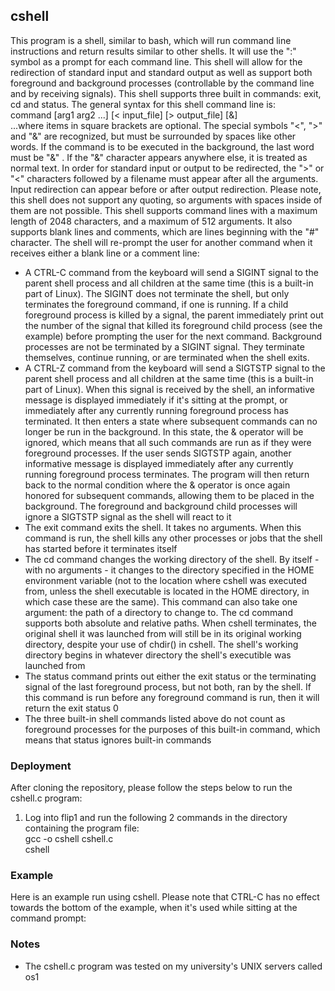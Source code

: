 ## cshell
This program is a shell, similar to bash, which will run command line instructions and return results similar to other shells. It will use the ":" symbol as a prompt for each command line. This shell will allow for the redirection of standard input and standard output as well as support both foreground and background processes (controllable by the command line and by receiving signals). This shell supports three built in commands: exit, cd and status. The general syntax for this shell command line is:\
    command [arg1 arg2 ...] [< input_file] [> output_file] [&]\
...where items in square brackets are optional. The special symbols "<", ">" and "&" are recognized, but must be surrounded by spaces like other words. If the command is to be executed in the background, the last word must be "&" . If the "&" character appears anywhere else, it is treated as normal text. In order for standard input or output to be redirected, the ">" or "<" characters followed by a filename must appear after all the arguments. Input redirection can appear before or after output redirection. Please note, this shell does not support any quoting, so arguments with spaces inside of them are not possible.  This shell supports command lines with a maximum length of 2048 characters, and a maximum of 512 arguments. It also supports blank lines and comments, which are lines beginning with the "#" character. The shell will re-prompt the user for another command when it receives either a blank line or a comment line:
- A CTRL-C command from the keyboard will send a SIGINT signal to the parent shell process and all children at the same time (this is a built-in part of Linux). The SIGINT does not terminate the shell, but only terminates the foreground command, if one is running. If a child foreground process is killed by a signal, the parent immediately print out the number of the signal that killed its foreground child process (see the example) before prompting the user for the next command. Background processes are not be terminated by a SIGINT signal. They terminate themselves, continue running, or are terminated when the shell exits.
- A CTRL-Z command from the keyboard will send a SIGTSTP signal to the parent shell process and all children at the same time (this is a built-in part of Linux). When this signal is received by the shell, an informative message is displayed immediately if it's sitting at the prompt, or immediately after any currently running foreground process has terminated. It then enters a state where subsequent commands can no longer be run in the background. In this state, the & operator will be ignored, which means that all such commands are run as if they were foreground processes. If the user sends SIGTSTP again, another informative message is displayed immediately after any currently running foreground process terminates. The program will then return back to the normal condition where the & operator is once again honored for subsequent commands, allowing them to be placed in the background. The foreground and background child processes will ignore a SIGTSTP signal as the shell will react to it
- The exit command exits the shell. It takes no arguments.  When this command is run, the shell kills any other processes or jobs that the shell has started before it terminates itself
- The cd command changes the working directory of the shell. By itself - with no arguments - it changes to the directory specified in the HOME environment variable (not to the location where cshell was executed from, unless the shell executable is located in the HOME directory, in which case these are the same). This command can also take one argument: the path of a directory to change to. The cd command supports both absolute and relative paths. When cshell terminates, the original shell it was launched from will still be in its original working directory, despite your use of chdir() in cshell. The shell's working directory begins in whatever directory the shell's executible was launched from
- The status command prints out either the exit status or the terminating signal of the last foreground process, but not both, ran by the shell. If this command is run before any foreground command is run, then it will return the exit status 0
- The three built-in shell commands listed above do not count as foreground processes for the purposes of this built-in command, which means that status ignores built-in commands

### Deployment
After cloning the repository, please follow the steps below to run the cshell.c program:
1) Log into flip1 and run the following 2 commands in the directory containing the program file:\
    gcc -o cshell cshell.c\
    cshell

### Example
Here is an example run using cshell. Please note that CTRL-C has no effect towards the bottom of the example, when it's used while sitting at the command prompt:

[](/example-output.png)

### Notes
- The cshell.c program was tested on my university's UNIX servers called os1

